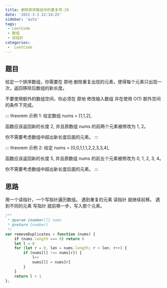```yaml
---
title: 删除排序数组中的重复项-26
date: '2021-3-3 22:14:25'
sidebar: 'auto'
tags:
 - LeetCode
 - 数组
 - 双指针
categories:
 -  LeetCode
---
```


## 题目
给定一个排序数组，你需要在 原地 删除重复出现的元素，使得每个元素只出现一次，返回移除后数组的新长度。

不要使用额外的数组空间，你必须在 原地 修改输入数组 并在使用 O(1) 额外空间的条件下完成。

::: theorem
示例 1:
给定数组 nums = [1,1,2], 

函数应该返回新的长度 2, 并且原数组 nums 的前两个元素被修改为 1, 2。 

你不需要考虑数组中超出新长度后面的元素。
:::

::: theorem
示例 2:
给定 nums = [0,0,1,1,1,2,2,3,3,4],

函数应该返回新的长度 5, 并且原数组 nums 的前五个元素被修改为 0, 1, 2, 3, 4。

你不需要考虑数组中超出新长度后面的元素。
:::

## 思路
用一个读指针，一个写指针遍历数组。
遇到重复的元素 读指针 就继续前移。
遇到不同的元素 写指针 就前移一步，写入那个元素。

```js 
/**
 * @param {number[]} nums
 * @return {number}
 */
var removeDuplicates = function (nums) {
    if (nums.length === 0) return 0
    let l = 0
    for (let r = 0, len = nums.length; r < len; r++) {
        if (nums[l] !== nums[r]) {
            l++
            nums[l] = nums[r]
        }
    }
    return l + 1
};
```